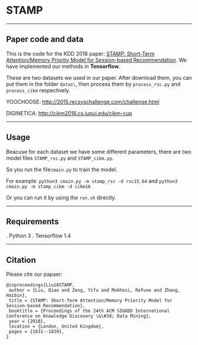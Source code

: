 # STAMP
---
## Paper code and data

This is the code for the KDD 2018 paper: [STAMP: Short-Term Attention/Memory Priority Model for Session-based Recommendation](https://dl.acm.org/citation.cfm?id=3219950). We have implemented our methods in **Tensorflow**.

These are two datasets we used in our paper. After download them, you can put them in the folder `datas\`, then process them by `process_rsc.py` and  `process_cikm` respectively.

YOOCHOOSE: http://2015.recsyschallenge.com/challenge.html

DIGINETICA: http://cikm2016.cs.iupui.edu/cikm-cup

---

## Usage

Beacuse for each dataset we have some different parameters, there are two model files `STAMP_rsc.py` and `STAMP_cikm.py`.

So you run the file`cmain.py` to train the model.

For example: `python3 cmain.py -m stamp_rsc -d rsc15_64` and `python3 cmain.py -m stamp_cikm -d cikm16`

Or you can run it by using the `run.sh` directly. 

---
## Requirements

. Python 3
. Tensorflow 1.4

---

## Citation
Please cite our papaer:
```
@inproceedings{Liu18STAMP,
 author = {Liu, Qiao and Zeng, Yifu and Mokhosi, Refuoe and Zhang, Haibin},
 title = {STAMP: Short-Term Attention/Memory Priority Model for Session-based Recommendation},
 booktitle = {Proceedings of the 24th ACM SIGKDD International Conference on Knowledge Discovery \&\#38; Data Mining},
 year = {2018},
 location = {London, United Kingdom},
 pages = {1831--1839},
} 
```

